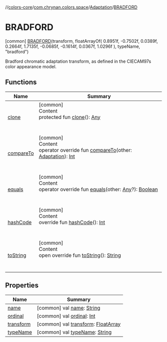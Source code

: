 //[colors-core](../../../../index.md)/[com.chrynan.colors.space](../../index.md)/[Adaptation](../index.md)/[BRADFORD](index.md)



# BRADFORD  
 [common] [BRADFORD](index.md)(transform, floatArrayOf(
            0.8951f, -0.7502f, 0.0389f,
            0.2664f, 1.7135f, -0.0685f,
            -0.1614f, 0.0367f, 1.0296f
        ), typeName, "bradford")  


Bradford chromatic adaptation transform, as defined in the CIECAM97s color appearance model.

   


## Functions  
  
|  Name |  Summary | 
|---|---|
| <a name="kotlin/Enum/clone/#/PointingToDeclaration/"></a>[clone](../../-render-intent/-a-b-s-o-l-u-t-e/index.md#%5Bkotlin%2FEnum%2Fclone%2F%23%2FPointingToDeclaration%2F%5D%2FFunctions%2F1235785652)| <a name="kotlin/Enum/clone/#/PointingToDeclaration/"></a>[common]  <br>Content  <br>protected fun [clone](../../-render-intent/-a-b-s-o-l-u-t-e/index.md#%5Bkotlin%2FEnum%2Fclone%2F%23%2FPointingToDeclaration%2F%5D%2FFunctions%2F1235785652)(): [Any](https://kotlinlang.org/api/latest/jvm/stdlib/kotlin/-any/index.html)  <br><br><br>|
| <a name="kotlin/Enum/compareTo/#com.chrynan.colors.space.Adaptation/PointingToDeclaration/"></a>[compareTo](../-c-i-e-c-a-t02/index.md#%5Bkotlin%2FEnum%2FcompareTo%2F%23com.chrynan.colors.space.Adaptation%2FPointingToDeclaration%2F%5D%2FFunctions%2F1235785652)| <a name="kotlin/Enum/compareTo/#com.chrynan.colors.space.Adaptation/PointingToDeclaration/"></a>[common]  <br>Content  <br>operator override fun [compareTo](../-c-i-e-c-a-t02/index.md#%5Bkotlin%2FEnum%2FcompareTo%2F%23com.chrynan.colors.space.Adaptation%2FPointingToDeclaration%2F%5D%2FFunctions%2F1235785652)(other: [Adaptation](../index.md)): [Int](https://kotlinlang.org/api/latest/jvm/stdlib/kotlin/-int/index.html)  <br><br><br>|
| <a name="kotlin/Enum/equals/#kotlin.Any?/PointingToDeclaration/"></a>[equals](../../-render-intent/-a-b-s-o-l-u-t-e/index.md#%5Bkotlin%2FEnum%2Fequals%2F%23kotlin.Any%3F%2FPointingToDeclaration%2F%5D%2FFunctions%2F1235785652)| <a name="kotlin/Enum/equals/#kotlin.Any?/PointingToDeclaration/"></a>[common]  <br>Content  <br>operator override fun [equals](../../-render-intent/-a-b-s-o-l-u-t-e/index.md#%5Bkotlin%2FEnum%2Fequals%2F%23kotlin.Any%3F%2FPointingToDeclaration%2F%5D%2FFunctions%2F1235785652)(other: [Any](https://kotlinlang.org/api/latest/jvm/stdlib/kotlin/-any/index.html)?): [Boolean](https://kotlinlang.org/api/latest/jvm/stdlib/kotlin/-boolean/index.html)  <br><br><br>|
| <a name="kotlin/Enum/hashCode/#/PointingToDeclaration/"></a>[hashCode](../../-render-intent/-a-b-s-o-l-u-t-e/index.md#%5Bkotlin%2FEnum%2FhashCode%2F%23%2FPointingToDeclaration%2F%5D%2FFunctions%2F1235785652)| <a name="kotlin/Enum/hashCode/#/PointingToDeclaration/"></a>[common]  <br>Content  <br>override fun [hashCode](../../-render-intent/-a-b-s-o-l-u-t-e/index.md#%5Bkotlin%2FEnum%2FhashCode%2F%23%2FPointingToDeclaration%2F%5D%2FFunctions%2F1235785652)(): [Int](https://kotlinlang.org/api/latest/jvm/stdlib/kotlin/-int/index.html)  <br><br><br>|
| <a name="kotlin/Enum/toString/#/PointingToDeclaration/"></a>[toString](../../-render-intent/-a-b-s-o-l-u-t-e/index.md#%5Bkotlin%2FEnum%2FtoString%2F%23%2FPointingToDeclaration%2F%5D%2FFunctions%2F1235785652)| <a name="kotlin/Enum/toString/#/PointingToDeclaration/"></a>[common]  <br>Content  <br>open override fun [toString](../../-render-intent/-a-b-s-o-l-u-t-e/index.md#%5Bkotlin%2FEnum%2FtoString%2F%23%2FPointingToDeclaration%2F%5D%2FFunctions%2F1235785652)(): [String](https://kotlinlang.org/api/latest/jvm/stdlib/kotlin/-string/index.html)  <br><br><br>|


## Properties  
  
|  Name |  Summary | 
|---|---|
| <a name="com.chrynan.colors.space/Adaptation.BRADFORD/name/#/PointingToDeclaration/"></a>[name](name.md)| <a name="com.chrynan.colors.space/Adaptation.BRADFORD/name/#/PointingToDeclaration/"></a> [common] val [name](name.md): [String](https://kotlinlang.org/api/latest/jvm/stdlib/kotlin/-string/index.html)   <br>|
| <a name="com.chrynan.colors.space/Adaptation.BRADFORD/ordinal/#/PointingToDeclaration/"></a>[ordinal](ordinal.md)| <a name="com.chrynan.colors.space/Adaptation.BRADFORD/ordinal/#/PointingToDeclaration/"></a> [common] val [ordinal](ordinal.md): [Int](https://kotlinlang.org/api/latest/jvm/stdlib/kotlin/-int/index.html)   <br>|
| <a name="com.chrynan.colors.space/Adaptation.BRADFORD/transform/#/PointingToDeclaration/"></a>[transform](transform.md)| <a name="com.chrynan.colors.space/Adaptation.BRADFORD/transform/#/PointingToDeclaration/"></a> [common] val [transform](transform.md): [FloatArray](https://kotlinlang.org/api/latest/jvm/stdlib/kotlin/-float-array/index.html)   <br>|
| <a name="com.chrynan.colors.space/Adaptation.BRADFORD/typeName/#/PointingToDeclaration/"></a>[typeName](type-name.md)| <a name="com.chrynan.colors.space/Adaptation.BRADFORD/typeName/#/PointingToDeclaration/"></a> [common] val [typeName](type-name.md): [String](https://kotlinlang.org/api/latest/jvm/stdlib/kotlin/-string/index.html)   <br>|

